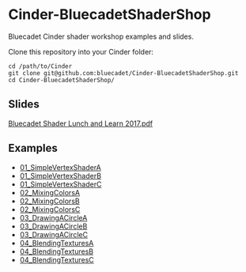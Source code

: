 # Cinder-BluecadetShaderShop

Bluecadet Cinder shader workshop examples and slides.

Clone this repository into your Cinder folder:

```
cd /path/to/Cinder
git clone git@github.com:bluecadet/Cinder-BluecadetShaderShop.git
cd Cinder-BluecadetShaderShop/
```

## Slides

[Bluecadet Shader Lunch and Learn 2017.pdf](https://github.com/bluecadet/Cinder-BluecadetShaderShop/raw/master/Bluecadet%20Shader%20Lunch%20and%20Learn%202017.pdf)

## Examples

* [01_SimpleVertexShaderA](01_SimpleVertexShaderA)
* [01_SimpleVertexShaderB](01_SimpleVertexShaderB)
* [01_SimpleVertexShaderC](01_SimpleVertexShaderC)
* [02_MixingColorsA](02_MixingColorsA)
* [02_MixingColorsB](02_MixingColorsB)
* [02_MixingColorsC](02_MixingColorsC)
* [03_DrawingACircleA](03_DrawingACircleA)
* [03_DrawingACircleB](03_DrawingACircleB)
* [03_DrawingACircleC](03_DrawingACircleC)
* [04_BlendingTexturesA](04_BlendingTexturesA)
* [04_BlendingTexturesB](04_BlendingTexturesB)
* [04_BlendingTexturesC](04_BlendingTexturesC)
